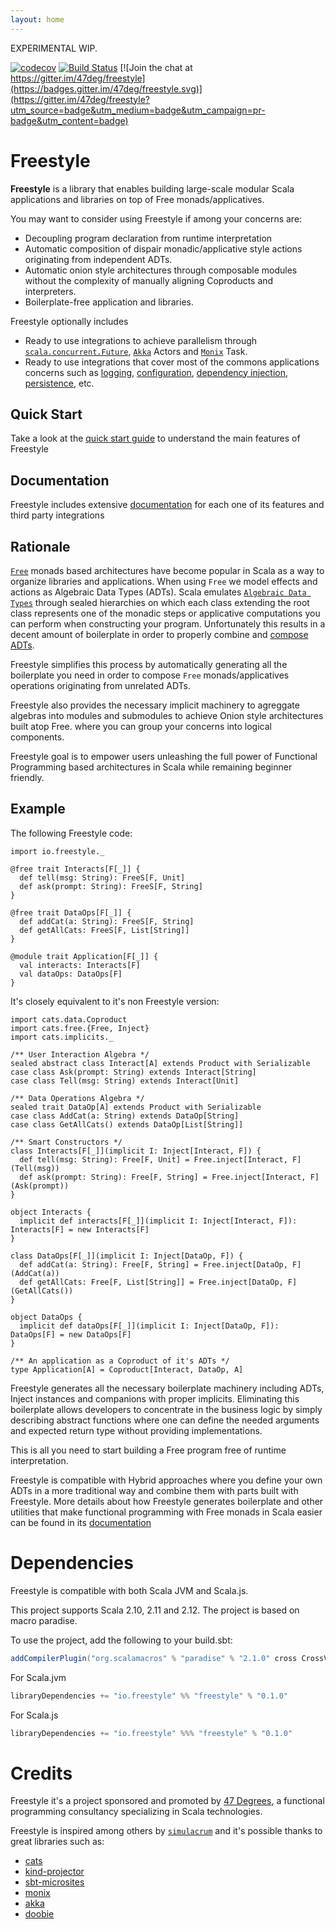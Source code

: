 ```yaml
---
layout: home
---
```


EXPERIMENTAL WIP.

[![codecov](https://codecov.io/gh/47deg/freestyle/branch/master/graph/badge.svg)](https://codecov.io/gh/47deg/freestyle) [![Build Status](https://travis-ci.org/47deg/freestyle.svg?branch=master)](https://travis-ci.org/47deg/freestyle) [![Join the chat at https://gitter.im/47deg/freestyle](https://badges.gitter.im/47deg/freestyle.svg)](https://gitter.im/47deg/freestyle?utm_source=badge&utm_medium=badge&utm_campaign=pr-badge&utm_content=badge)

# Freestyle

**Freestyle** is a library that enables building large-scale modular Scala applications and libraries on top of Free monads/applicatives.

You may want to consider using Freestyle if among your concerns are:

- Decoupling program declaration from runtime interpretation
- Automatic composition of dispair monadic/applicative style actions originating from independent ADTs.
- Automatic onion style architectures through composable modules without the complexity of manually aligning Coproducts and interpreters.
- Boilerplate-free application and libraries.

Freestyle optionally includes

- Ready to use integrations to achieve parallelism through [`scala.concurrent.Future`](), [`Akka`]() Actors and [`Monix`]() Task.
- Ready to use integrations that cover most of the commons applications concerns such as [logging](), [configuration](), [dependency injection](), [persistence](), etc.

## Quick Start

Take a look at the [quick start guide](docs/quickstart.html) to understand the main features of Freestyle

## Documentation

Freestyle includes extensive [documentation](docs/algebras.html) for each one of its features and third party integrations

## Rationale

[`Free`]() monads based architectures have become popular in Scala as a way to organize libraries and applications.
When using `Free` we model effects and actions as Algebraic Data Types (ADTs).
Scala emulates [`Algebraic Data Types`]() through sealed hierarchies on which each class extending the root class represents one of the monadic steps or applicative computations you can perform when
constructing your program. Unfortunately this results in a decent amount of boilerplate in order to properly combine and [compose ADTs]().

Freestyle simplifies this process by automatically generating all the boilerplate you need in order to compose `Free` monads/applicatives operations originating from unrelated ADTs.

Freestyle also provides the necessary implicit machinery to agreggate algebras into modules and submodules to achieve Onion style architectures built atop Free.
where you can group your concerns into logical components.

Freestyle goal is to empower users unleashing the full power of Functional Programming based architectures in Scala while remaining beginner friendly.

## Example

The following Freestyle code:

```tut:silent
import io.freestyle._

@free trait Interacts[F[_]] {
  def tell(msg: String): FreeS[F, Unit]
  def ask(prompt: String): FreeS[F, String]
}

@free trait DataOps[F[_]] {
  def addCat(a: String): FreeS[F, String]
  def getAllCats: FreeS[F, List[String]]
}

@module trait Application[F[_]] {
  val interacts: Interacts[F]
  val dataOps: DataOps[F]
}
```

It's closely equivalent to it's non Freestyle version:

```tut:silent
import cats.data.Coproduct
import cats.free.{Free, Inject}
import cats.implicits._

/** User Interaction Algebra */
sealed abstract class Interact[A] extends Product with Serializable
case class Ask(prompt: String) extends Interact[String]
case class Tell(msg: String) extends Interact[Unit]

/** Data Operations Algebra */
sealed trait DataOp[A] extends Product with Serializable
case class AddCat(a: String) extends DataOp[String]
case class GetAllCats() extends DataOp[List[String]]

/** Smart Constructors */
class Interacts[F[_]](implicit I: Inject[Interact, F]) {
  def tell(msg: String): Free[F, Unit] = Free.inject[Interact, F](Tell(msg))
  def ask(prompt: String): Free[F, String] = Free.inject[Interact, F](Ask(prompt))
}

object Interacts {
  implicit def interacts[F[_]](implicit I: Inject[Interact, F]): Interacts[F] = new Interacts[F]
}

class DataOps[F[_]](implicit I: Inject[DataOp, F]) {
  def addCat(a: String): Free[F, String] = Free.inject[DataOp, F](AddCat(a))
  def getAllCats: Free[F, List[String]] = Free.inject[DataOp, F](GetAllCats())
}

object DataOps {
  implicit def dataOps[F[_]](implicit I: Inject[DataOp, F]): DataOps[F] = new DataOps[F]
}

/** An application as a Coproduct of it's ADTs */
type Application[A] = Coproduct[Interact, DataOp, A]
```

Freestyle generates all the necessary boilerplate machinery including ADTs, Inject instances and companions with proper implicits.
Eliminating this boilerplate allows developers to concentrate in the business logic by simply
describing abstract functions where one can define the needed arguments and expected return type without providing implementations.

This is all you need to start building a Free program free of runtime interpretation.

Freestyle is compatible with Hybrid approaches where you define your own ADTs in a more traditional way and combine them with parts built with Freestyle.
More details about how Freestyle generates boilerplate and other utilities that make functional programming
with Free monads in Scala easier can be found in its [documentation]()

# Dependencies

Freestyle is compatible with both Scala JVM and Scala.js.

This project supports Scala 2.10, 2.11 and 2.12. The project is based on macro paradise.

To use the project, add the following to your build.sbt:

```scala
addCompilerPlugin("org.scalamacros" % "paradise" % "2.1.0" cross CrossVersion.full)
```

For Scala.jvm

```scala
libraryDependencies += "io.freestyle" %% "freestyle" % "0.1.0"
```

For Scala.js

```scala
libraryDependencies += "io.freestyle" %%% "freestyle" % "0.1.0"
```

# Credits

Freestyle it's a project sponsored and promoted by [47 Degrees](http://47deg.com), a functional programming consultancy
specializing in Scala technologies.

Freestyle is inspired among others by [`simulacrum`](https://github.com/mpilquist/simulacrum) and it's possible thanks to great libraries such as:

- [cats](http://typelevel.org/cats)
- [kind-projector](https://github.com/non/kind-projector)
- [sbt-microsites](https://47deg.github.io/sbt-microsites/)
- [monix](https://monix.io/)
- [akka](http://akka.io/)
- [doobie](https://github.com/tpolecat/doobie)
